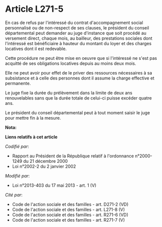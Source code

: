 # Article L271-5

En cas de refus par l'intéressé du contrat d'accompagnement social personnalisé ou de non-respect de ses clauses, le
président du conseil départemental peut demander au juge d'instance que soit procédé au versement direct, chaque mois, au
bailleur, des prestations sociales dont l'intéressé est bénéficiaire à hauteur du montant du loyer et des charges locatives
dont il est redevable. 

Cette procédure ne peut être mise en oeuvre que si l'intéressé ne s'est pas acquitté de ses obligations locatives depuis au
moins deux mois. 

Elle ne peut avoir pour effet de le priver des ressources nécessaires à sa subsistance et à celle des personnes dont il
assume la charge effective et permanente. 

Le juge fixe la durée du prélèvement dans la limite de deux ans renouvelables sans que la durée totale de celui-ci puisse
excéder quatre ans. 

Le président du conseil départemental peut à tout moment saisir le juge pour mettre fin à la mesure.

**Nota:**



**Liens relatifs à cet article**

_Codifié par_:

  - Rapport au Président de la République relatif à l'ordonnance n°2000-1249 du 21 décembre 2000
  - Loi n°2002-2 du 2 janvier 2002

_Modifié par_:

  - Loi n°2013-403 du 17 mai 2013 - art. 1 (V)

_Cité par_:

  - Code de l'action sociale et des familles - art. D271-2 (VD)
  - Code de l'action sociale et des familles - art. L271-8 (V)
  - Code de l'action sociale et des familles - art. R271-6 (VD)
  - Code de l'action sociale et des familles - art. R271-7 (V)
